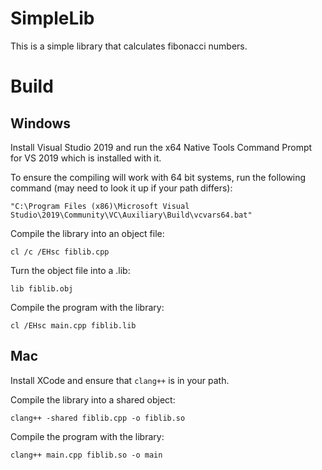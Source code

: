 # SimpleLib

This is a simple library that calculates fibonacci numbers.

# Build

## Windows

Install Visual Studio 2019 and run the x64 Native Tools Command Prompt for VS 2019 which is installed with it.

To ensure the compiling will work with 64 bit systems, run the following command (may need to look it up if your path differs):
```
"C:\Program Files (x86)\Microsoft Visual Studio\2019\Community\VC\Auxiliary\Build\vcvars64.bat"
```

Compile the library into an object file:
```
cl /c /EHsc fiblib.cpp
```

Turn the object file into a .lib:
```
lib fiblib.obj
```

Compile the program with the library:
```
cl /EHsc main.cpp fiblib.lib
```

## Mac

Install XCode and ensure that `clang++` is in your path.

Compile the library into a shared object:
```
clang++ -shared fiblib.cpp -o fiblib.so
```

Compile the program with the library:
```
clang++ main.cpp fiblib.so -o main
```
